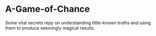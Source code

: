 # A-Game-of-Chance
Some vital secrets repy on understanding little-known truths and using them to produce seemingly magical results.
